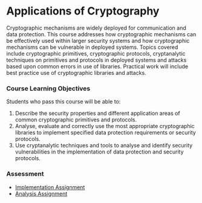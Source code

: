 # Applications of Cryptography

Cryptographic mechanisms are widely deployed for communication and data protection. This course addresses how cryptographic mechanisms can be effectively used within larger security systems and how cryptographic mechanisms can be vulnerable in deployed systems. Topics covered include cryptographic primitives, cryptographic protocols, cryptanalytic techniques on primitives and protocols in deployed systems and attacks based upon common errors in use of libraries. Practical work will include best practice use of cryptographic libraries and attacks.

### Course Learning Objectives

Students who pass this course will be able to:
1. Describe the security properties and different application areas of common cryptographic primitives and protocols.
2. Analyse, evaluate and correctly use the most appropriate cryptographic libraries to implement specified data protection requirements or security protocols.
3. Use cryptanalytic techniques and tools to analyse and identify security vulnerabilities in the implementation of data protection and security protocols.

### Assessment

- [Implementation Assignment](Assignment%201)
- [Analysis Assignment](Assignment%202)
